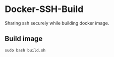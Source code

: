 # Docker-SSH-Build
Sharing ssh securely while building docker image.

## Build image
```
sudo bash build.sh
```
